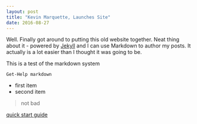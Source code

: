 ```yaml
---
layout: post
title: "Kevin Marquette, Launches Site"
date: 2016-08-27
---
```


Well. Finally got around to putting this old website together. Neat thing about it - powered by [Jekyll](http://jekyllrb.com) and I can use Markdown to author my posts. It actually is a lot easier than I thought it was going to be.

This is a test of the markdown system

    Get-Help markdown
    
* first item
* second item

> not bad

[quick start guide](http://jmcglone.com/guides/github-pages/)
